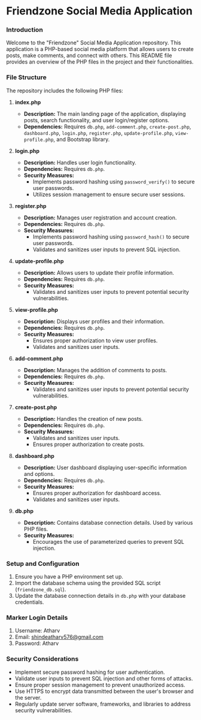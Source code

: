 # Friendzone Social Media Application

### Introduction

Welcome to the "Friendzone" Social Media Application repository. This application is a PHP-based social media platform that allows users to create posts, make comments, and connect with others. This README file provides an overview of the PHP files in the project and their functionalities.

### File Structure

The repository includes the following PHP files:

1. **index.php**

   - **Description:** The main landing page of the application, displaying posts, search functionality, and user login/register options.
   - **Dependencies:** Requires `db.php`, `add-comment.php`, `create-post.php`, `dashboard.php`, `login.php`, `register.php`, `update-profile.php`, `view-profile.php`, and Bootstrap library.

2. **login.php**

   - **Description:** Handles user login functionality.
   - **Dependencies:** Requires `db.php`.
   - **Security Measures:**
     - Implements password hashing using `password_verify()` to secure user passwords.
     - Utilizes session management to ensure secure user sessions.

3. **register.php**

   - **Description:** Manages user registration and account creation.
   - **Dependencies:** Requires `db.php`.
   - **Security Measures:**
     - Implements password hashing using `password_hash()` to secure user passwords.
     - Validates and sanitizes user inputs to prevent SQL injection.

4. **update-profile.php**

   - **Description:** Allows users to update their profile information.
   - **Dependencies:** Requires `db.php`.
   - **Security Measures:**
     - Validates and sanitizes user inputs to prevent potential security vulnerabilities.

5. **view-profile.php**

   - **Description:** Displays user profiles and their information.
   - **Dependencies:** Requires `db.php`.
   - **Security Measures:**
     - Ensures proper authorization to view user profiles.
     - Validates and sanitizes user inputs.

6. **add-comment.php**

   - **Description:** Manages the addition of comments to posts.
   - **Dependencies:** Requires `db.php`.
   - **Security Measures:**
     - Validates and sanitizes user inputs to prevent potential security vulnerabilities.

7. **create-post.php**

   - **Description:** Handles the creation of new posts.
   - **Dependencies:** Requires `db.php`.
   - **Security Measures:**
     - Validates and sanitizes user inputs.
     - Ensures proper authorization to create posts.

8. **dashboard.php**

   - **Description:** User dashboard displaying user-specific information and options.
   - **Dependencies:** Requires `db.php`.
   - **Security Measures:**
     - Ensures proper authorization for dashboard access.
     - Validates and sanitizes user inputs.

9. **db.php**
   - **Description:** Contains database connection details. Used by various PHP files.
   - **Security Measures:**
     - Encourages the use of parameterized queries to prevent SQL injection.

### Setup and Configuration

1. Ensure you have a PHP environment set up.
2. Import the database schema using the provided SQL script (`friendzone_db.sql`).
3. Update the database connection details in `db.php` with your database credentials.

### Marker Login Details

1. Username: Atharv
2. Email: shindeatharv576@gmail.com
3. Password: Atharv

### Security Considerations

- Implement secure password hashing for user authentication.
- Validate user inputs to prevent SQL injection and other forms of attacks.
- Ensure proper session management to prevent unauthorized access.
- Use HTTPS to encrypt data transmitted between the user's browser and the server.
- Regularly update server software, frameworks, and libraries to address security vulnerabilities.
